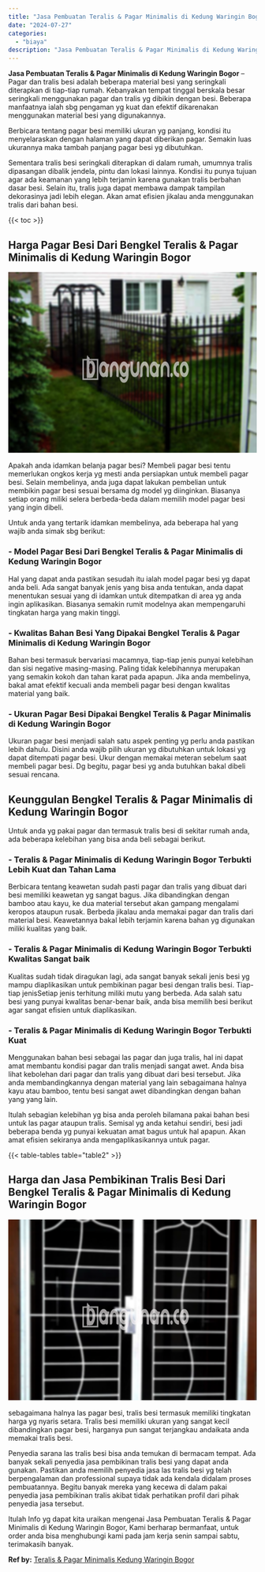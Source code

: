 ```yaml
---
title: "Jasa Pembuatan Teralis & Pagar Minimalis di Kedung Waringin Bogor"
date: "2024-07-27"
categories: 
  - "biaya"
description: "Jasa Pembuatan Teralis & Pagar Minimalis di Kedung Waringin Bogor. Itulah Info yg dapat kita uraikan mengenai Jasa Pembuatan Teralis & Pagar Minimalis di Ked..."
---
```


**Jasa Pembuatan Teralis & Pagar Minimalis di Kedung Waringin Bogor** – Pagar dan tralis besi adalah beberapa material besi yang seringkali diterapkan di tiap-tiap rumah. Kebanyakan tempat tinggal berskala besar seringkali menggunakan pagar dan tralis yg dibikin dengan besi. Beberapa manfaatnya ialah sbg pengaman yg kuat dan efektif dikarenakan menggunakan material besi yang digunakannya.

Berbicara tentang pagar besi memiliki ukuran yg panjang, kondisi itu menyelaraskan dengan halaman yang dapat diberikan pagar. Semakin luas ukurannya maka tambah panjang pagar besi yg dibutuhkan.

Sementara tralis besi seringkali diterapkan di dalam rumah, umumnya tralis dipasangan dibalik jendela, pintu dan lokasi lainnya. Kondisi itu punya tujuan agar ada keamanan yang lebih terjamin karena gunakan tralis berbahan dasar besi. Selain itu, tralis juga dapat membawa dampak tampilan dekorasinya jadi lebih elegan. Akan amat efisien jikalau anda menggunakan tralis dari bahan besi.

{{< toc >}}

## Harga Pagar Besi Dari Bengkel Teralis & Pagar Minimalis di Kedung Waringin Bogor

![Jasa Pembuatan Teralis & Pagar Minimalis di Kedung Waringin Bogor](/images/pagar-minimalis-murah-43.png)

Apakah anda idamkan belanja pagar besi? Membeli pagar besi tentu memerlukan ongkos kerja yg mesti anda persiapkan untuk membeli pagar besi. Selain membelinya, anda juga dapat lakukan pembelian untuk membikin pagar besi sesuai bersama dg model yg diinginkan. Biasanya setiap orang miliki selera berbeda-beda dalam memilih model pagar besi yang ingin dibeli.

Untuk anda yang tertarik idamkan membelinya, ada beberapa hal yang wajib anda simak sbg berikut:
### \- Model Pagar Besi Dari Bengkel Teralis & Pagar Minimalis di Kedung Waringin Bogor

Hal yang dapat anda pastikan sesudah itu ialah model pagar besi yg dapat anda beli. Ada sangat banyak jenis yang bisa anda tentukan, anda dapat menentukan sesuai yang di idamkan untuk ditempatkan di area yg anda ingin aplikasikan. Biasanya semakin rumit modelnya akan mempengaruhi tingkatan harga yang makin tinggi.

### \- Kwalitas Bahan Besi Yang Dipakai Bengkel Teralis & Pagar Minimalis di Kedung Waringin Bogor

Bahan besi termasuk bervariasi macamnya, tiap-tiap jenis punyai kelebihan dan sisi negative masing-masing. Paling tidak kelebihannya merupakan yang semakin kokoh dan tahan karat pada apapun. Jika anda membelinya, bakal amat efektif kecuali anda membeli pagar besi dengan kwalitas material yang baik.

### \- Ukuran Pagar Besi Dipakai Bengkel Teralis & Pagar Minimalis di Kedung Waringin Bogor

Ukuran pagar besi menjadi salah satu aspek penting yg perlu anda pastikan lebih dahulu. Disini anda wajib pilih ukuran yg dibutuhkan untuk lokasi yg dapat ditempati pagar besi. Ukur dengan memakai meteran sebelum saat membeli pagar besi. Dg begitu, pagar besi yg anda butuhkan bakal dibeli sesuai rencana.

## Keunggulan Bengkel Teralis & Pagar Minimalis di Kedung Waringin Bogor

Untuk anda yg pakai pagar dan termasuk tralis besi di sekitar rumah anda, ada beberapa kelebihan yang bisa anda beli sebagai berikut.

### \- Teralis & Pagar Minimalis di Kedung Waringin Bogor Terbukti Lebih Kuat dan Tahan Lama

Berbicara tentang keawetan sudah pasti pagar dan tralis yang dibuat dari besi memiliki keawetan yg sangat bagus. Jika dibandingkan dengan bamboo atau kayu, ke dua material tersebut akan gampang mengalami keropos ataupun rusak. Berbeda jikalau anda memakai pagar dan tralis dari material besi. Keawetannya bakal lebih terjamin karena bahan yg digunakan miliki kualitas yang baik.

### \- Teralis & Pagar Minimalis di Kedung Waringin Bogor Terbukti Kwalitas Sangat baik

Kualitas sudah tidak diragukan lagi, ada sangat banyak sekali jenis besi yg mampu diaplikasikan untuk pembikinan pagar besi dengan tralis besi. Tiap-tiap jenisSetiap jenis terhitung miliki mutu yang berbeda. Ada salah satu besi yang punyai kwalitas benar-benar baik, anda bisa memilih besi berikut agar sangat efisien untuk diaplikasikan.

### \- Teralis & Pagar Minimalis di Kedung Waringin Bogor Terbukti Kuat

Menggunakan bahan besi sebagai las pagar dan juga tralis, hal ini dapat amat membantu kondisi pagar dan tralis menjadi sangat awet. Anda bisa lihat kebolehan dari pagar dan tralis yang dibuat dari besi tersebut. Jika anda membandingkannya dengan material yang lain sebagaimana halnya kayu atau bamboo, tentu besi sangat awet dibandingkan dengan bahan yang yang lain.

Itulah sebagian kelebihan yg bisa anda peroleh bilamana pakai bahan besi untuk las pagar ataupun tralis. Semisal yg anda ketahui sendiri, besi jadi beberapa benda yg punyai kekuatan amat bagus untuk hal apapun. Akan amat efisien sekiranya anda mengaplikasikannya untuk pagar.

{{< table-tables table="table2" >}}

## Harga dan Jasa Pembikinan Tralis Besi Dari Bengkel Teralis & Pagar Minimalis di Kedung Waringin Bogor

![Jasa Pembuatan Teralis & Pagar Minimalis di Kedung Waringin Bogor](/images/teralis-minimalis-murah-38.png)

sebagaimana halnya las pagar besi, tralis besi termasuk memiliki tingkatan harga yg nyaris setara. Tralis besi memiliki ukuran yang sangat kecil dibandingkan pagar besi, harganya pun sangat terjangkau andaikata anda memakai tralis besi.

Penyedia sarana las tralis besi bisa anda temukan di bermacam tempat. Ada banyak sekali penyedia jasa pembikinan tralis besi yang dapat anda gunakan. Pastikan anda memilih penyedia jasa las tralis besi yg telah berpengalaman dan professional supaya tidak ada kendala didalam proses pembuatannya. Begitu banyak mereka yang kecewa di dalam pakai penyedia jasa pembikinan tralis akibat tidak perhatikan profil dari pihak penyedia jasa tersebut.

Itulah Info yg dapat kita uraikan mengenai Jasa Pembuatan Teralis & Pagar Minimalis di Kedung Waringin Bogor, Kami berharap bermanfaat, untuk order anda bisa menghubungi kami pada jam kerja senin sampai sabtu, terimakasih banyak.

**Ref by:** [Teralis & Pagar Minimalis Kedung Waringin Bogor](https://id.wikipedia.org/wiki/Teralis)
